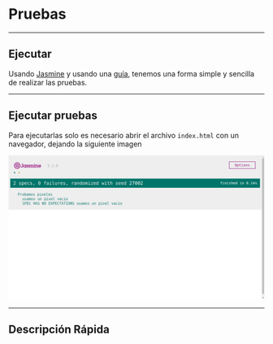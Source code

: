 # Pruebas

---
## Ejecutar
Usando [Jasmine](https://jasmine.github.io/) y usando una [guía](http://javascriptmx.com/blog/pruebas-con-jasmine/), tenemos una forma simple y sencilla de realizar las pruebas.

---
## Ejecutar pruebas
Para ejecutarlas solo es necesario abrir el archivo ``index.html`` con un navegador, dejando la siguiente imagen

![Captura](spec/support/jasmineCaptura.png)

---
## Descripción Rápida
